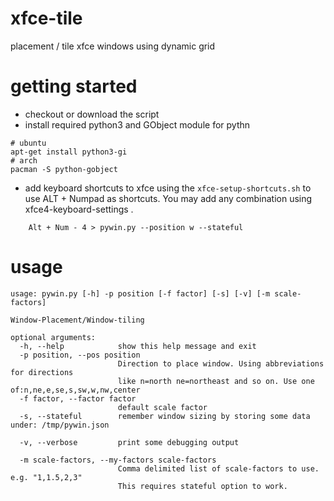 # xfce-tile
placement / tile xfce windows using dynamic grid


# getting started 

* checkout or download the script
* install required python3 and GObject module for pythn  
```
# ubuntu
apt-get install python3-gi
# arch 
pacman -S python-gobject
```  

* add keyboard shortcuts to xfce using the  `xfce-setup-shortcuts.sh` to use ALT + Numpad as shortcuts. 
You may add any combination using xfce4-keyboard-settings .

```
    Alt + Num - 4 > pywin.py --position w --stateful 
```


# usage
```
usage: pywin.py [-h] -p position [-f factor] [-s] [-v] [-m scale-factors]

Window-Placement/Window-tiling

optional arguments:
  -h, --help            show this help message and exit
  -p position, --pos position
                        Direction to place window. Using abbreviations for directions 
                        like n=north ne=northeast and so on. Use one of:n,ne,e,se,s,sw,w,nw,center
  -f factor, --factor factor
                        default scale factor 
  -s, --stateful        remember window sizing by storing some data under: /tmp/pywin.json
  
  -v, --verbose         print some debugging output
  
  -m scale-factors, --my-factors scale-factors
                        Comma delimited list of scale-factors to use. e.g. "1,1.5,2,3" 
                        This requires stateful option to work.



 
